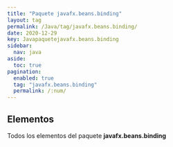 ```yaml
---
title: "Paquete javafx.beans.binding"
layout: tag
permalink: /Java/tag/javafx.beans.binding/
date: 2020-12-29
key: Javapaquetejavafx.beans.binding
sidebar: 
  nav: java
aside: 
  toc: true
pagination: 
  enabled: true
  tag: "javafx.beans.binding"
  permalink: /:num/
---
```


<h2>Elementos</h2>
Todos los elementos del paquete <strong>javafx.beans.binding</strong>
